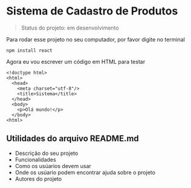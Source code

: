 # Sistema de Cadastro de Produtos

> Status do projeto: em desenvolvimento

Para rodar esse projeto no seu computador, por favor digite no terminal

```
npm install react
```

Agora eu vou escrever um código em HTML para testar

```
<!doctype html>
<html>
  <head>
    <meta charset="utf-8"/>
    <title>Sistema</title>
  </head>
  <body>
    <p>Olá mundo!</p>
  </body>  
<html>
```

## Utilidades do arquivo README.md

* Descrição do seu projeto
* Funcionalidades
* Como os usúarios devem usar
* Onde os usúario podem encontrar ajuda sobre o projeto
* Autores do projeto
